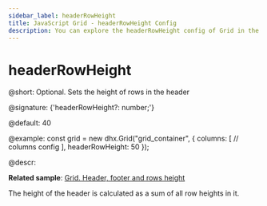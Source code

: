 ```yaml
---
sidebar_label: headerRowHeight
title: JavaScript Grid - headerRowHeight Config 
description: You can explore the headerRowHeight config of Grid in the documentation of the DHTMLX JavaScript UI library. Browse developer guides and API reference, try out code examples and live demos, and download a free 30-day evaluation version of DHTMLX Suite.
---
```


# headerRowHeight

@short: Optional. Sets the height of rows in the header

@signature: {'headerRowHeight?: number;'}

@default: 40

@example:
const grid = new dhx.Grid("grid_container", {
	columns: [
		// columns config
	],
	headerRowHeight: 50
});

@descr:

**Related sample**: [Grid. Header, footer and rows height](https://snippet.dhtmlx.com/wjcjl80i)

The height of the header is calculated as a sum of all row heights in it.

[comment]: # (@related: grid/initialization.md#initialize-grid grid/configuration.md#headerfooter-height)

